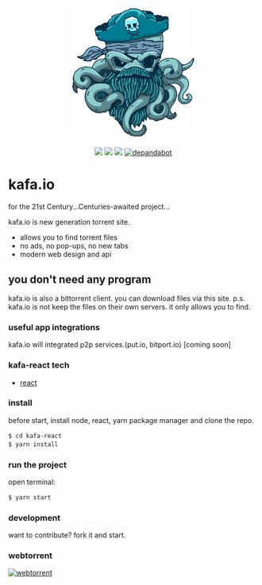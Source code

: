<p align="center"><img src="https://github.com/cemkiy/kafa-react/blob/development/src/assets/img/logo.gif" width="250"></p>
<p align="center">
    <a href="https://travis-ci.org/cemkiy/kafa-react.svg?branch=development"><img src="https://travis-ci.org/cemkiy/kafa-react.svg?branch=development"></a>
    <a href="https://img.shields.io/badge/code_style-standard-brightgreen.svg"><img src="https://img.shields.io/badge/code_style-standard-brightgreen.svg"></a>
    <a href="https://snyk.io/test/github/cemkiy/kafa-react"><img src="https://snyk.io/test/github/cemkiy/kafa-react/badge.svg"></a>
    <a href=""><img src="https://badgen.net/dependabot/cemkiy/kafa-react?icon=dependabot" alt="depandabot"></a>
</p>

# kafa.io

for the 21st Century...Centuries-awaited project...

kafa.io is new generation torrent site.

  - allows you to find torrent files
  - no ads, no pop-ups, no new tabs
  - modern web design and api

## you don't need any program

kafa.io is also a bittorrent client. you can download files via this site.
p.s. kafa.io is not keep the files on their own servers. it only allows you to find.  

### useful app integrations

kafa.io will integrated p2p services.(put.io, bitport.io) [coming soon]

### kafa-react tech

 - [react](https://reactjs.org/)

### install

before start, install node, react, yarn package manager and clone the repo.

```sh
$ cd kafa-react
$ yarn install
```

### run the project
open terminal:

```sh
$ yarn start
```

### development

want to contribute?
fork it and start.

### webtorrent
[![webtorrent](https://webtorrent.io/img/webtorrent-small.png)](https://webtorrent.io/)
